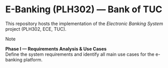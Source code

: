 # E-Banking (PLH302) — Bank of TUC

This repository hosts the implementation of the _Electronic Banking System_ project (PLH302, ECE, TUC).

> [!note]  
> **Phase I — Requirements Analysis & Use Cases**  
> Define the system requirements and identify all main use cases for the e-banking platform.
